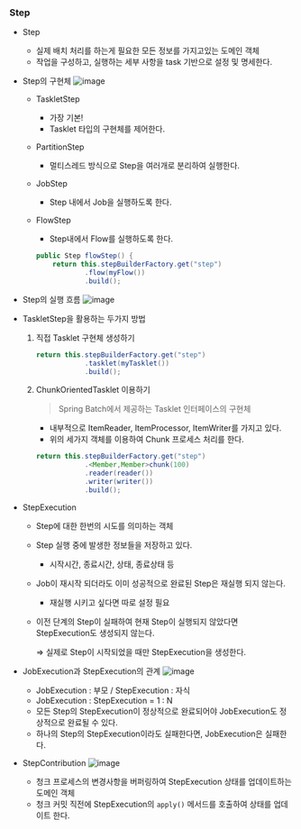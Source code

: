 ### Step

- Step
    - 실제 배치 처리를 하는게 필요한 모든 정보를 가지고있는 도메인 객체
    - 작업을 구성하고, 실행하는 세부 사항을 task 기반으로 설정 및 명세한다.


- Step의 구현체
  ![image](https://github.com/ulimy/study/assets/18046394/7e18c33a-ff56-4bb4-a9ae-8c6db3a6f9b1)
  - TaskletStep
      - 가장 기본!
      - Tasklet 타입의 구현체를 제어한다.
  - PartitionStep
      - 멀티스레드 방식으로 Step을 여러개로 분리하여 실행한다.
  - JobStep
      - Step 내에서 Job을 실행하도록 한다.
  - FlowStep
      - Step내에서 Flow를 실행하도록 한다.

      ```java
      public Step flowStep() {
          return this.stepBuilderFactory.get("step")
                  .flow(myFlow())
                  .build();
      ```
    

- Step의 실행 흐름
  ![image](https://github.com/ulimy/study/assets/18046394/114c8977-cc6d-4fd3-bbca-c2f45f8ab88f)

  
- TaskletStep을 활용하는 두가지 방법
    1. 직접 Tasklet 구현체 생성하기

        ```java
        return this.stepBuilderFactory.get("step")
                    .tasklet(myTasklet())
                    .build();
        ```

    2. ChunkOrientedTasklet 이용하기

       > Spring Batch에서 제공하는 Tasklet 인터페이스의 구현체
       >
        - 내부적으로 ItemReader, ItemProcessor, ItemWriter를 가지고 있다.
        - 위의 세가지 객체를 이용하여 Chunk 프로세스 처리를 한다.

        ```java
        return this.stepBuilderFactory.get("step")
                    .<Member,Member>chunk(100)
                    .reader(reader())
                    .writer(writer())
                    .build();
        ```
       
    
- StepExecution
    - Step에 대한 한번의 시도를 의미하는 객체
    - Step 실행 중에 발생한 정보들을 저장하고 있다.
        - 시작시간, 종료시간, 상태, 종료상태 등
    - Job이 재시작 되더라도 이미 성공적으로 완료된 Step은 재실행 되지 않는다.
        - 재실행 시키고 싶다면 따로 설정 필요
    - 이전 단계의 Step이 실패하여 현재 Step이 실행되지 않았다면 StepExecution도 생성되지 않는다.

      ⇒ 실제로 Step이 시작되었을 때만 StepExecution을 생성한다.


- JobExecution과 StepExecution의 관계
  ![image](https://github.com/ulimy/study/assets/18046394/2848ee82-f6f6-4764-b664-cd851049ce95)
    - JobExecution : 부모 / StepExecution : 자식
    - JobExecution : StepExecution = 1 : N
    - 모든 Step의 StepExecution이 정상적으로 완료되어야 JobExecution도 정상적으로 완료될 수 있다.
    - 하나의 Step의 StepExecution이라도 실패한다면, JobExecution은 실패한다.


- StepContribution
  ![image](https://github.com/ulimy/study/assets/18046394/9ab1ab2b-7b6e-4336-aac6-69c63467b1b9)
    - 청크 프로세스의 변경사항을 버퍼링하여 StepExecution 상태를 업데이트하는 도메인 객체
    - 청크 커밋 직전에 StepExecution의 `apply()` 메서드를 호출하여 상태를 업데이트 한다.
